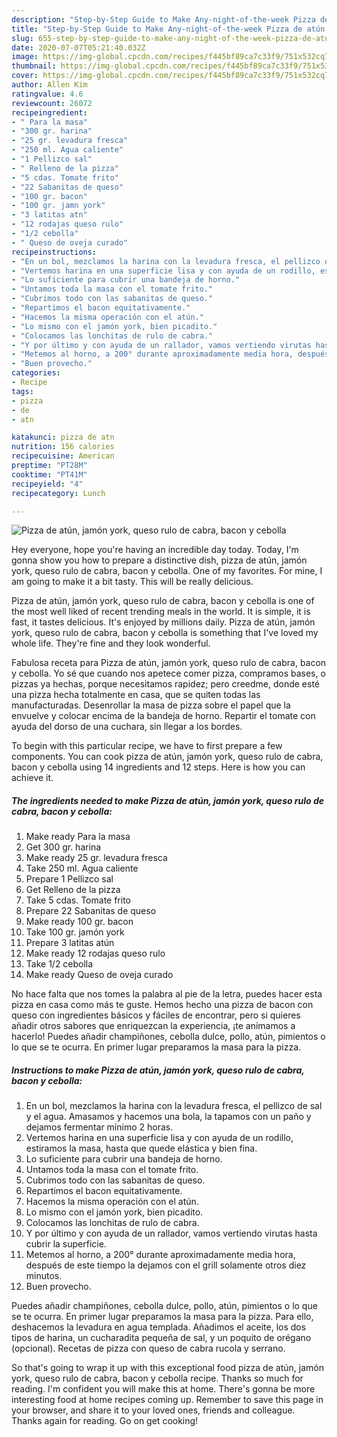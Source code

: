 ```yaml
---
description: "Step-by-Step Guide to Make Any-night-of-the-week Pizza de atún, jamón york, queso rulo de cabra, bacon y cebolla"
title: "Step-by-Step Guide to Make Any-night-of-the-week Pizza de atún, jamón york, queso rulo de cabra, bacon y cebolla"
slug: 655-step-by-step-guide-to-make-any-night-of-the-week-pizza-de-atun-jamon-york-queso-rulo-de-cabra-bacon-y-cebolla
date: 2020-07-07T05:21:40.032Z
image: https://img-global.cpcdn.com/recipes/f445bf89ca7c33f9/751x532cq70/pizza-de-atun-jamon-york-queso-rulo-de-cabra-bacon-y-cebolla-foto-principal.jpg
thumbnail: https://img-global.cpcdn.com/recipes/f445bf89ca7c33f9/751x532cq70/pizza-de-atun-jamon-york-queso-rulo-de-cabra-bacon-y-cebolla-foto-principal.jpg
cover: https://img-global.cpcdn.com/recipes/f445bf89ca7c33f9/751x532cq70/pizza-de-atun-jamon-york-queso-rulo-de-cabra-bacon-y-cebolla-foto-principal.jpg
author: Allen Kim
ratingvalue: 4.6
reviewcount: 26072
recipeingredient:
- " Para la masa"
- "300 gr. harina"
- "25 gr. levadura fresca"
- "250 ml. Agua caliente"
- "1 Pellizco sal"
- " Relleno de la pizza"
- "5 cdas. Tomate frito"
- "22 Sabanitas de queso"
- "100 gr. bacon"
- "100 gr. jamn york"
- "3 latitas atn"
- "12 rodajas queso rulo"
- "1/2 cebolla"
- " Queso de oveja curado"
recipeinstructions:
- "En un bol, mezclamos la harina con la levadura fresca, el pellizco de sal y el agua. Amasamos y hacemos una bola, la tapamos con un paño y dejamos fermentar mínimo 2 horas."
- "Vertemos harina en una superficie lisa y con ayuda de un rodillo, estiramos la masa, hasta que quede elástica y bien fina."
- "Lo suficiente para cubrir una bandeja de horno."
- "Untamos toda la masa con el tomate frito."
- "Cubrimos todo con las sabanitas de queso."
- "Repartimos el bacon equitativamente."
- "Hacemos la misma operación con el atún."
- "Lo mismo con el jamón york, bien picadito."
- "Colocamos las lonchitas de rulo de cabra."
- "Y por último y con ayuda de un rallador, vamos vertiendo virutas hasta cubrir la superficie."
- "Metemos al horno, a 200° durante aproximadamente media hora, después de este tiempo la dejamos con el grill solamente otros diez minutos."
- "Buen provecho."
categories:
- Recipe
tags:
- pizza
- de
- atn

katakunci: pizza de atn 
nutrition: 156 calories
recipecuisine: American
preptime: "PT28M"
cooktime: "PT41M"
recipeyield: "4"
recipecategory: Lunch

---
```



![Pizza de atún, jamón york, queso rulo de cabra, bacon y cebolla](https://img-global.cpcdn.com/recipes/f445bf89ca7c33f9/751x532cq70/pizza-de-atun-jamon-york-queso-rulo-de-cabra-bacon-y-cebolla-foto-principal.jpg)

Hey everyone, hope you're having an incredible day today. Today, I'm gonna show you how to prepare a distinctive dish, pizza de atún, jamón york, queso rulo de cabra, bacon y cebolla. One of my favorites. For mine, I am going to make it a bit tasty. This will be really delicious.

Pizza de atún, jamón york, queso rulo de cabra, bacon y cebolla is one of the most well liked of recent trending meals in the world. It is simple, it is fast, it tastes delicious. It's enjoyed by millions daily. Pizza de atún, jamón york, queso rulo de cabra, bacon y cebolla is something that I've loved my whole life. They're fine and they look wonderful.

Fabulosa receta para Pizza de atún, jamón york, queso rulo de cabra, bacon y cebolla. Yo sé que cuando nos apetece comer pizza, compramos bases, o pizzas ya hechas, porque necesitamos rapidez; pero creedme, donde esté una pizza hecha totalmente en casa, que se quiten todas las manufacturadas. Desenrollar la masa de pizza sobre el papel que la envuelve y colocar encima de la bandeja de horno. Repartir el tomate con ayuda del dorso de una cuchara, sin llegar a los bordes.


To begin with this particular recipe, we have to first prepare a few components. You can cook pizza de atún, jamón york, queso rulo de cabra, bacon y cebolla using 14 ingredients and 12 steps. Here is how you can achieve it.

<!--inarticleads1-->

##### The ingredients needed to make Pizza de atún, jamón york, queso rulo de cabra, bacon y cebolla:

1. Make ready  Para la masa
1. Get 300 gr. harina
1. Make ready 25 gr. levadura fresca
1. Take 250 ml. Agua caliente
1. Prepare 1 Pellizco sal
1. Get  Relleno de la pizza
1. Take 5 cdas. Tomate frito
1. Prepare 22 Sabanitas de queso
1. Make ready 100 gr. bacon
1. Take 100 gr. jamón york
1. Prepare 3 latitas atún
1. Make ready 12 rodajas queso rulo
1. Take 1/2 cebolla
1. Make ready  Queso de oveja curado


No hace falta que nos tomes la palabra al pie de la letra, puedes hacer esta pizza en casa como más te guste. Hemos hecho una pizza de bacon con queso con ingredientes básicos y fáciles de encontrar, pero si quieres añadir otros sabores que enriquezcan la experiencia, ¡te animamos a hacerlo! Puedes añadir champiñones, cebolla dulce, pollo, atún, pimientos o lo que se te ocurra. En primer lugar preparamos la masa para la pizza. 

<!--inarticleads2-->

##### Instructions to make Pizza de atún, jamón york, queso rulo de cabra, bacon y cebolla:

1. En un bol, mezclamos la harina con la levadura fresca, el pellizco de sal y el agua. Amasamos y hacemos una bola, la tapamos con un paño y dejamos fermentar mínimo 2 horas.
1. Vertemos harina en una superficie lisa y con ayuda de un rodillo, estiramos la masa, hasta que quede elástica y bien fina.
1. Lo suficiente para cubrir una bandeja de horno.
1. Untamos toda la masa con el tomate frito.
1. Cubrimos todo con las sabanitas de queso.
1. Repartimos el bacon equitativamente.
1. Hacemos la misma operación con el atún.
1. Lo mismo con el jamón york, bien picadito.
1. Colocamos las lonchitas de rulo de cabra.
1. Y por último y con ayuda de un rallador, vamos vertiendo virutas hasta cubrir la superficie.
1. Metemos al horno, a 200° durante aproximadamente media hora, después de este tiempo la dejamos con el grill solamente otros diez minutos.
1. Buen provecho.


Puedes añadir champiñones, cebolla dulce, pollo, atún, pimientos o lo que se te ocurra. En primer lugar preparamos la masa para la pizza. Para ello, deshacemos la levadura en agua templada. Añadimos el aceite, los dos tipos de harina, un cucharadita pequeña de sal, y un poquito de orégano (opcional). Recetas de pizza con queso de cabra rucola y serrano. 

So that's going to wrap it up with this exceptional food pizza de atún, jamón york, queso rulo de cabra, bacon y cebolla recipe. Thanks so much for reading. I'm confident you will make this at home. There's gonna be more interesting food at home recipes coming up. Remember to save this page in your browser, and share it to your loved ones, friends and colleague. Thanks again for reading. Go on get cooking!
